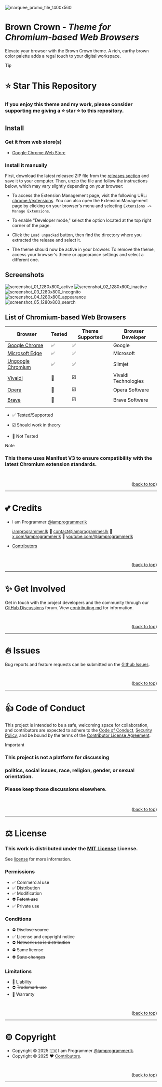 <a name="readme-top"></a>

![marquee_promo_tile_1400x560](/resource/promo_tile/marquee_promo_tile_1400x560.png)

# Brown Crown - _Theme for Chromium-based Web Browsers_

Elevate your browser with the Brown Crown theme. A rich, earthy brown color palette adds a regal touch to your
digital workspace.

> [!TIP]
>
> # ⭐ Star This Repository
>
> ### If you enjoy this theme and my work, please consider supporting me giving a ⭐ star ⭐ to this repository.

## Install

### Get it from web store(s)

- [Google Chrome Web Store](https://chromewebstore.google.com/detail/dgaadhjmmipbbiooiklaapikgadpcfcb)

### Install it manually

First, download the latest released ZIP file from the [releases section](/../../releases) and save it to your computer.
Then, unzip the file and follow the instructions below, which may vary slightly depending on your browser:

- To access the Extension Management page, visit the following URL: [chrome://extensions](chrome://extensions).
  You can also open the Extension Management page by clicking on your browser's menu
  and selecting `Extensions -> Manage Extensions`.

- To enable "Developer mode," select the option located at the top right corner of the page.

- Click the `Load unpacked` button, then find the directory where you extracted the release and select it.

- The theme should now be active in your browser. To remove the theme,
  access your browser's theme or appearance settings and select a different one.

## Screenshots

![screenshot_01_1280x800_active](/resource/screenshot/screenshot_01_1280x800_active.png)
![screenshot_02_1280x800_inactive](/resource/screenshot/screenshot_02_1280x800_inactive.png)
![screenshot_03_1280x800_incognito](/resource/screenshot/screenshot_03_1280x800_incognito.png)
![screenshot_04_1280x800_appearance](/resource/screenshot/screenshot_04_1280x800_appearance.png)
![screenshot_05_1280x800_search](/resource/screenshot/screenshot_05_1280x800_search.png)

## List of Chromium-based Web Browsers

| Browser                       | Tested | Theme Supported | Browser Developer    |
| ----------------------------- | ------ | --------------- | -------------------- |
| [Google Chrome][chrome]       | ✅     | ✅              | Google               |
| [Microsoft Edge][edge]        | ✅     | ✅              | Microsoft            |
| [Ungoogle Chromium][chromium] | ✅     | ✅              | Slimjet              |
| [Vivaldi][vivaldi]            | 🔴     | ☑️              | Vivaldi Technologies |
| [Opera][opera]                | 🔴     | ☑️              | Opera Software       |
| [Brave][brave]                | 🔴     | ☑️              | Brave Software       |
|                               |        |                 |                      |

[chrome]: https://www.google.com/chrome/
[edge]: https://www.microsoft.com/en-us/edge
[chromium]: https://github.com/ungoogled-software/ungoogled-chromium
[vivaldi]: https://vivaldi.com/
[opera]: https://www.opera.com/
[brave]: https://brave.com/

- ✅ Tested/Supported

- ☑️ Should work in theory

- 🔴 Not Tested

> [!NOTE]
>
> ### This theme uses Manifest V3 to ensure compatibility with the latest Chromium extension standards.

<br>
<p align="right">(<a href="#readme-top">back to top</a>)</p>

---

# 💕 Credits

- I am Programmer [@iamprogrammerlk](https://github.com/iamprogrammerlk)

  [iamprogrammer.lk](https://iamprogrammer.lk)
  🔸 [contact@iamprogrammer.lk](mailto:contact@iamprogrammer.lk)
  🔸 [x.com/iamprogrammerlk](https://x.com/iamprogrammerlk)
  🔸 [youtube.com/@iamprogrammerlk](https://youtube.com/@iamprogrammerlk)

- [Contributors](/../../graphs/contributors)

<br>
<p align="right">(<a href="#readme-top">back to top</a>)</p>

---

# ✨ Get Involved

Get in touch with the project developers and the community through our [GitHub Discussions](/../../discussions) forum.
View [contributing.md](/contributing.md) for information.

<br>
<p align="right">(<a href="#readme-top">back to top</a>)</p>

---

# 🔥 Issues

Bug reports and feature requests can be submitted on the [Github Issues](/../../issues).

<br>
<p align="right">(<a href="#readme-top">back to top</a>)</p>

---

# 👍 Code of Conduct

This project is intended to be a safe, welcoming space for collaboration, and contributors are expected to adhere to
the [Code of Conduct](/code_of_conduct.md), [Security Policy](/security.md), and be bound by the terms of
the [Contributor License Agreement](/contributor_license_agreement.md).

> [!IMPORTANT]
>
> ### This project is not a platform for discussing
>
> ### politics, social issues, race, religion, gender, or sexual orientation.
>
> ### Please keep those discussions elsewhere.

<br>
<p align="right">(<a href="#readme-top">back to top</a>)</p>

---

# ⚖️ License

### This work is distributed under the [MIT License](https://choosealicense.com/licenses/mit/) License.

See [license](/license.md) for more information.

### Permissions

- ✅ Commercial use
- ✅ Distribution
- ✅ Modification
- ⛔ ~~Patent use~~
- ✅ Private use

### Conditions

- ⛔ ~~Disclose source~~
- ✅ License and copyright notice
- ⛔ ~~Network use is distribution~~
- ⛔ ~~Same license~~
- ⛔ ~~State changes~~

### Limitations

- 🚫 Liability
- ⛔ ~~Trademark use~~
- 🚫 Warranty

<br>
<p align="right">(<a href="#readme-top">back to top</a>)</p>

---

# ©️ Copyright

- Copyright © 2025 🇱🇰 I am Programmer [@iamprogrammerlk](https://github.com/iamprogrammerlk).
- Copyright © 2025 ❤️ [Contributors](/../../graphs/contributors).

<br>
<p align="right">(<a href="#readme-top">back to top</a>)</p>

---
